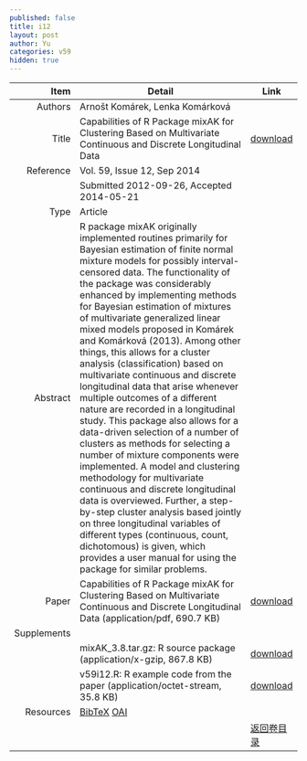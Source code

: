 ```yaml
---
published: false
title: i12
layout: post
author: Yu
categories: v59
hidden: true
---
```


| Item | Detail | Link |
|---:|---|---|
| Authors | Arnošt Komárek, Lenka Komárková| |
| Title |Capabilities of R Package mixAK for Clustering Based on Multivariate Continuous and Discrete Longitudinal Data | [download](http://www.jstatsoft.org/v59/i12/paper) |
| Reference |Vol. 59, Issue 12, Sep 2014 | |
| | Submitted 2012-09-26, Accepted 2014-05-21| | 
| Type | Article| |
| Abstract | R package mixAK originally implemented routines primarily for Bayesian estimation of finite normal mixture models for possibly interval-censored data. The functionality of the package was considerably enhanced by implementing methods for Bayesian estimation of mixtures of multivariate generalized linear mixed models proposed in Komárek and Komárková (2013). Among other things, this allows for a cluster analysis (classification) based on multivariate continuous and discrete longitudinal data that arise whenever multiple outcomes of a different nature are recorded in a longitudinal study. This package also allows for a data-driven selection of a number of clusters as methods for selecting a number of mixture components were implemented. A model and clustering methodology for multivariate continuous and discrete longitudinal data is overviewed. Further, a step-by-step cluster analysis based jointly on three longitudinal variables of different types (continuous, count, dichotomous) is given, which provides a user manual for using the package for similar problems.| |
| Paper | Capabilities of R Package mixAK for Clustering Based on Multivariate Continuous and Discrete Longitudinal Data  (application/pdf, 690.7 KB)| [download](http://www.jstatsoft.org/v59/i12/paper) |
| Supplements | | |
| |mixAK_3.8.tar.gz: R source package  (application/x-gzip, 867.8 KB)|  [download](http://www.jstatsoft.org/v59/i12/supp/1) |
| |v59i12.R:         R example code from the paper  (application/octet-stream, 35.8 KB)|  [download](http://www.jstatsoft.org/v59/i12/supp/2) |
| Resources | [BibTeX](http://www.jstatsoft.org/v59/i12/bibtex) [OAI](http://www.jstatsoft.org/oai?verb=GetRecord&identifier=oai.jstatsoft/v59/i12&prefix=oai_dc)| |
| |  | [返回卷目录]({{site.baseurl}}/volume/v59.html) |
